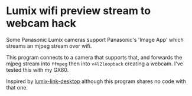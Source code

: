 # Lumix wifi preview stream to webcam hack

Some Panasonic Lumix cameras support Panasonic's 'Image App' which streams an mjpeg stream over wifi.

This program connects to a camera that supports that, and forwards the mjpeg stream into `ffmpeg` then into `v4l2loopback` creating a webcam. I've tested this with my GX80.

Inspired by [lumix-link-desktop](https://github.com/peci1/lumix-link-desktop/releases) although this program shares no code with that one.
